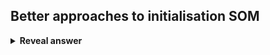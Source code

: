 ## Better approaches to initialisation SOM
<details>
<summary><b>Reveal answer</b></summary>
- Random initialisation with data range awareness<br>- Principal component initialisation<br>- Sample-based initialisation<br>- Pre-training (e.g. k-means) to provide initial weight estimates
</details>

